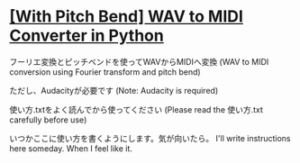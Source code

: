 # [[With Pitch Bend] WAV to MIDI Converter in Python](https://github.com/Bistanium/wav_to_midi_pitch_bend)

フーリエ変換とピッチベンドを使ってWAVからMIDIへ変換
(WAV to MIDI conversion using Fourier transform and pitch bend)

ただし、Audacityが必要です
(Note: Audacity is required)

使い方.txtをよく読んでから使ってください
(Please read the 使い方.txt carefully before use)

いつかここに使い方を書くようにします。気が向いたら。
I'll write instructions here someday. When I feel like it.
